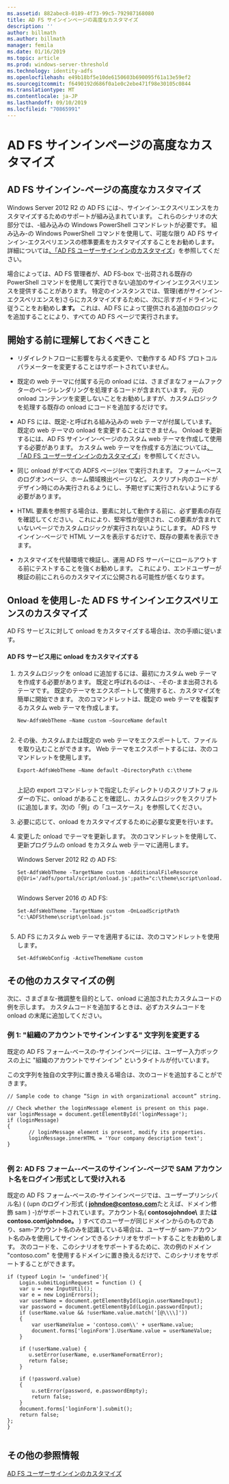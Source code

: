 ```yaml
---
ms.assetid: 882abec8-0189-4f73-99c5-792987168080
title: AD FS サインインページの高度なカスタマイズ
description: ''
author: billmath
ms.author: billmath
manager: femila
ms.date: 01/16/2019
ms.topic: article
ms.prod: windows-server-threshold
ms.technology: identity-adfs
ms.openlocfilehash: e49b18bf5e10de6150603b690095f61a13e59ef2
ms.sourcegitcommit: f6490192d686f0a1e0c2ebe471f98e30105c0844
ms.translationtype: MT
ms.contentlocale: ja-JP
ms.lasthandoff: 09/10/2019
ms.locfileid: "70865991"
---
```

# <a name="advanced-customization-of-ad-fs-sign-in-pages"></a>AD FS サインインページの高度なカスタマイズ

  
## <a name="advanced-customization-of-ad-fs-sign-in-pages"></a>AD FS サインイン\-ページの高度なカスタマイズ  
Windows Server 2012 R2 の AD FS には\-、サインイン\-エクスペリエンスをカスタマイズするためのサポートが組み込まれています。 これらのシナリオの大部分では、\-組み込みの Windows PowerShell コマンドレットが必要です。  組み込み\-の Windows PowerShell コマンドを使用して、可能な限り AD FS サインイン\-エクスペリエンスの標準要素をカスタマイズすることをお勧めします。  詳細については[、「AD FS ユーザーサインインのカスタマイズ](AD-FS-user-sign-in-customization.md)」を参照してください。  
  
場合によっては、AD FS 管理者が、AD FS\-box で\-出荷される既存の PowerShell コマンドを使用して実行できない追加のサインインエクスペリエンスを提供することがあります。 特定のインスタンスでは、管理\(者がサインイン\-エクスペリエンスを\)さらにカスタマイズするために、次に示すガイドラインに従うことをお勧めし**ます。** これは、AD FS によって提供される追加のロジックを追加することにより、すべての AD FS ページで実行されます。  
  
## <a name="things-to-know-before-you-start"></a>開始する前に理解しておくべきこと  
  
-   リダイレクトフローに影響を与える変更や、で動作する AD FS プロトコルパラメーターを変更することはサポートされていません。
  
-   既定の web テーマに付属する元の onload には、さまざまなフォームファクターのページレンダリングを処理するコードが含まれています。 元の onload コンテンツを変更しないことをお勧めしますが、カスタムロジックを処理する既存の onload にコードを追加するだけです。  
  
-   AD FS には、既定\-と呼ばれる組み込みの web テーマが付属しています。 既定の web テーマの onload を変更することはできません。 Onload を更新するには、AD FS サインイン\-ページのカスタム web テーマを作成して使用する必要があります。  カスタム web テーマを作成する方法については[、「AD FS ユーザーサインインのカスタマイズ](AD-FS-user-sign-in-customization.md)」を参照してください。  
  
-   同じ onload がすべての ADFS ページ\(ex で実行されます。 フォーム\-ベースのログオンページ、ホーム領域検出ページ\)など。 スクリプト内のコードがデザイン時にのみ実行されるようにし、予期せずに実行されないようにする必要があります。  
  
-   HTML 要素を参照する場合は、要素に対して動作する前に、必ず要素の存在を確認してください。 これにより、堅牢性が提供され、この要素が含まれていないページでカスタムロジックが実行されないようにします。 AD FS サインイン\-ページで HTML ソースを表示するだけで、既存の要素を表示できます。  
  
-   カスタマイズを代替環境で検証し、運用 AD FS サーバーにロールアウトする前にテストすることを強くお勧めします。 これにより、エンドユーザーが検証の前にこれらのカスタマイズに公開される可能性が低くなります。  
  
## <a name="customizing-the-ad-fs-sign-in-experience-by-using-onloadjs"></a>Onload を使用し\-た AD FS サインインエクスペリエンスのカスタマイズ  
AD FS サービスに対して onload をカスタマイズする場合は、次の手順に従います。  
  
#### <a name="customizing-onloadjs-for-the-ad-fs-service"></a>AD FS サービス用に onload をカスタマイズする  
  
1.  カスタムロジックを onload に追加するには、最初にカスタム web テーマを作成する必要があります。 既定と呼ばれるのは\-、\-その\-まま出荷されるテーマです。 既定のテーマをエクスポートして使用すると、カスタマイズを簡単に開始できます。 次のコマンドレットは、既定の web テーマを複製するカスタム web テーマを作成します。  
  
    ```  
    New-AdfsWebTheme –Name custom –SourceName default  
  
    ```  
  
2.  その後、カスタムまたは既定の web テーマをエクスポートして、ファイルを取り込むことができます。 Web テーマをエクスポートするには、次のコマンドレットを使用します。  
  
    ```  
    Export-AdfsWebTheme –Name default –DirectoryPath c:\theme  
  
    ```  
  
    上記の export コマンドレットで指定したディレクトリのスクリプトフォルダーの下に、onload があることを確認し、カスタムロジックをスクリプト\(に追加します。次\)の「例」の「ユースケース」を参照してください。  
  
3.  必要に応じて、onload をカスタマイズするために必要な変更を行います。  
  
4.  変更した onload でテーマを更新します。 次のコマンドレットを使用して、更新プログラムの onload をカスタム web テーマに適用します。  

     Windows Server 2012 R2 の AD FS:  

    ```  
    Set-AdfsWebTheme -TargetName custom -AdditionalFileResource @{Uri='/adfs/portal/script/onload.js';path="c:\theme\script\onload.js"}  
  
    ```  
    Windows Server 2016 の AD FS:

     ```  
    Set-AdfsWebTheme -TargetName custom -OnLoadScriptPath "c:\ADFStheme\script\onload.js"   
  
    ```  
  
5.  AD FS にカスタム web テーマを適用するには、次のコマンドレットを使用します。  
  
    ```  
    Set-AdfsWebConfig -ActiveThemeName custom  
    ```  
  
## <a name="additional-customization-examples"></a>その他のカスタマイズの例  
次に、さまざまな\-微調整を目的として、onload に追加されたカスタムコードの例を示します。 カスタムコードを追加するときは、必ずカスタムコードを onload の末尾に追加してください。  
  
### <a name="example-1-change-sign-in-with-organizational-account-string"></a>例 1: "組織のアカウントでサインインする" 文字列を変更する  
既定の AD FS フォーム\-ベースの\-サインインページには、ユーザー入力ボックスの上に "組織のアカウントでサインイン" というタイトルが付いています。  
  
この文字列を独自の文字列に置き換える場合は、次のコードを追加することができます。  
  
```  
// Sample code to change “Sign in with organizational account” string.  
  
// Check whether the loginMessage element is present on this page.  
var loginMessage = document.getElementById('loginMessage');  
if (loginMessage)  
{  
       // loginMessage element is present, modify its properties.  
       loginMessage.innerHTML = 'Your company description text';  
}  
  
```  
  
### <a name="example-2-accept-sam-account-name-as-a-login-format-on-an-ad-fs-form-based-sign-in-page"></a>例 2: AD FS フォーム\-\-ベースのサインイン\-ページで SAM アカウント名をログイン形式として受け入れる  
既定の AD FS フォーム\-ベースの\-サインインページでは、ユーザープリンシパル名\) \( \(upn のログイン形式 ( <strong>johndoe@contoso.com</strong>たとえば、ドメイン修飾 sam \) \-)がサポートされています。アカウント名\( **contosojohndoe\\** また**はcontoso.com\\johndoe。** \) すべてのユーザーが同じドメインからのものであり、sam\-アカウント名のみを認識している場合は、ユーザーが sam\-アカウント名のみを使用してサインインできるシナリオをサポートすることをお勧めします。 次のコードを、このシナリオをサポートするために、次の例のドメイン "contoso.com" を使用するドメインに置き換えるだけで、このシナリオをサポートすることができます。  
  
```  
if (typeof Login != 'undefined'){  
    Login.submitLoginRequest = function () {   
    var u = new InputUtil();  
    var e = new LoginErrors();  
    var userName = document.getElementById(Login.userNameInput);  
    var password = document.getElementById(Login.passwordInput);  
    if (userName.value && !userName.value.match('[@\\\\]'))   
    {  
        var userNameValue = 'contoso.com\\' + userName.value;  
        document.forms['loginForm'].UserName.value = userNameValue;  
    }  
  
    if (!userName.value) {  
       u.setError(userName, e.userNameFormatError);  
       return false;  
    }  
  
    if (!password.value)   
    {  
        u.setError(password, e.passwordEmpty);  
        return false;  
    }  
    document.forms['loginForm'].submit();  
    return false;  
};  
}  
  
```  
  
## <a name="additional-references"></a>その他の参照情報 
[AD FS ユーザーサインインのカスタマイズ](AD-FS-user-sign-in-customization.md)  
  

